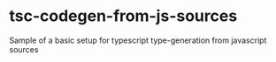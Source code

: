 # tsc-codegen-from-js-sources
Sample of a basic setup for typescript type-generation from javascript sources
